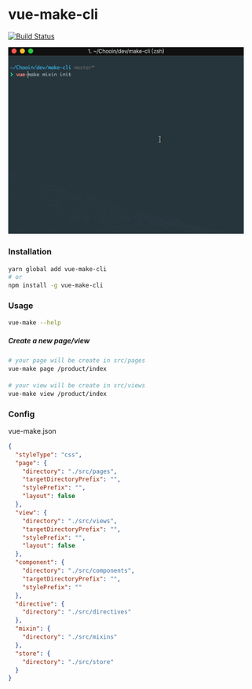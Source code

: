 # vue-make-cli

[![Build Status](https://travis-ci.org/Chooin/vue-make-cli.svg?branch=master)](https://travis-ci.org/Chooin/vue-make-cli)

<img src="https://github.com/Chooin/vue-make-cli/blob/master/awesome.gif" width="480" height="auto" />

### Installation

```sh
yarn global add vue-make-cli
# or
npm install -g vue-make-cli
```

### Usage

```sh
vue-make --help
```

##### Create a new page/view

```sh
# your page will be create in src/pages
vue-make page /product/index

# your view will be create in src/views
vue-make view /product/index
```

### Config

vue-make.json

```json
{
  "styleType": "css",
  "page": {
    "directory": "./src/pages",
    "targetDirectoryPrefix": "",
    "stylePrefix": "",
    "layout": false
  },
  "view": {
    "directory": "./src/views",
    "targetDirectoryPrefix": "",
    "stylePrefix": "",
    "layout": false
  },
  "component": {
    "directory": "./src/components",
    "targetDirectoryPrefix": "",
    "stylePrefix": ""
  },
  "directive": {
    "directory": "./src/directives"
  },
  "mixin": {
    "directory": "./src/mixins"
  },
  "store": {
    "directory": "./src/store"
  }
}
```


